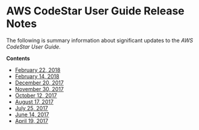 # AWS CodeStar User Guide Release Notes<a name="history"></a>

The following is summary information about significant updates to the *AWS CodeStar User Guide*\.

**Contents**
+ [February 22, 2018](history-2018-02-22.md)
+ [February 14, 2018](history-2018-02-14.md)
+ [December 20, 2017](history-2017-12-20.md)
+ [November 30, 2017](history-2017-11-30.md)
+ [October 12, 2017](history-2017-10-12.md)
+ [August 17, 2017](history-2017-08-17.md)
+ [July 25, 2017](history-2017-07-25.md)
+ [June 14, 2017](history-2017-06-14.md)
+ [April 19, 2017](history-2017-04-19.md)